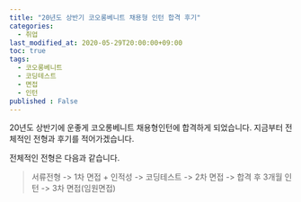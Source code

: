```yaml
---
title: "20년도 상반기 코오롱베니트 채용형 인턴 합격 후기"
categories: 
  - 취업
last_modified_at: 2020-05-29T20:00:00+09:00
toc: true
tags: 
  - 코오롱베니트
  - 코딩테스트
  - 면접
  - 인턴
published : False
---
```


20년도 상반기에 운좋게 코오롱베니트 채용형인턴에 합격하게 되었습니다. 지금부터 전체적인 전형과 후기를 적어가겠습니다. 

전체적인 전형은 다음과 같습니다. 
> 서류전형 -> 1차 면접 + 인적성 -> 코딩테스트 -> 2차 면접 -> 합격 후 3개월 인턴 -> 3차 면접(임원면접)

